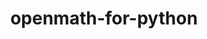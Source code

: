 ---
layout: project
title: openmath-for-python
description: Unofficial implementation of the openmath standard
superproject: Unofficial Openmath
links:
    GitHub: https://github.com/unofficial-openmath/openmath-for-python
position: 1
---